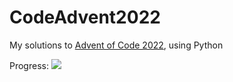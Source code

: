 # CodeAdvent2022

My solutions to [Advent of Code 2022](https://adventofcode.com/2022), using Python

Progress:
![](https://img.shields.io/badge/stars%20⭐-34-yellow)